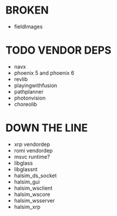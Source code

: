 # BROKEN
- fieldImages

# TODO VENDOR DEPS

- navx
- phoenix 5 and phoenix 6
- revlib
- playingwithfusion
- pathplanner
- photonvision
- choreolib

# DOWN THE LINE
- xrp vendordep
- romi vendordep
- msvc runtime?
- libglass
- libglassnt
- halsim_ds_socket
- halsim_gui
- halsim_wsclient
- halsim_wscore
- halsim_wsserver
- halsim_xrp